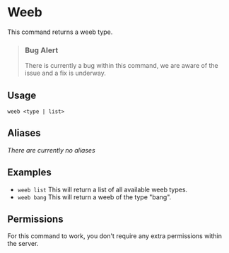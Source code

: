 # Weeb
This command returns a weeb type.

>### Bug Alert
>There is currently a bug within this command, we are aware of the issue and a fix is underway.

## Usage
`weeb <type | list>`

## Aliases
*There are currently no aliases*

## Examples
- `weeb list` This will return a list of all available weeb types.
- `weeb bang` This will return a weeb of the type "bang".

## Permissions
For this command to work, you don't require any extra permissions within the server.